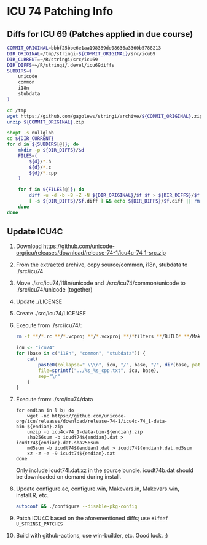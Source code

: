 # ICU 74 Patching Info

## Diffs for ICU 69 (Patches applied in due course)

```bash
COMMIT_ORIGINAL=bbbf25bbe6e1aa198389dd08636a3360b5788213
DIR_ORIGINAL=/tmp/stringi-${COMMIT_ORIGINAL}/src/icu69
DIR_CURRENT=~/R/stringi/src/icu69
DIR_DIFFS=~/R/stringi/.devel/icu69diffs
SUBDIRS=(
    unicode
    common
    i18n
    stubdata
)
```

```bash
cd /tmp
wget https://github.com/gagolews/stringi/archive/${COMMIT_ORIGINAL}.zip
unzip ${COMMIT_ORIGINAL}.zip
```

```bash
shopt -s nullglob
cd ${DIR_CURRENT}
for d in ${SUBDIRS[@]}; do
    mkdir -p ${DIR_DIFFS}/$d
    FILES=(
        ${d}/*.h
        ${d}/*.c
        ${d}/*.cpp
    )

    for f in ${FILES[@]}; do
        diff -u -d -b -B -Z -N ${DIR_ORIGINAL}/$f $f > ${DIR_DIFFS}/$f.diff
        [ -s ${DIR_DIFFS}/$f.diff ] && echo ${DIR_DIFFS}/$f.diff || rm -f ${DIR_DIFFS}/$f.diff
    done
done
```


## Update ICU4C

1. Download https://github.com/unicode-org/icu/releases/download/release-74-1/icu4c-74_1-src.zip

2. From the extracted archive, copy source/common, i18n, stubdata to ./src/icu74

3. Move ./src/icu74/i18n/unicode and ./src/icu74/common/unicode to ./src/icu74/unicode (together)

4. Update ./LICENSE

5. Create ./src/icu74/LICENSE

6. Execute from ./src/icu74/:

    ```bash
    rm -f **/*.rc **/*.vcproj **/*.vcxproj **/*filters **/BUILD* **/Makefile.in **/sources.txt
    ```

    ```r
    icu <- "icu74"
    for (base in c("i18n", "common", "stubdata")) {
        cat(
            paste0(collapse=" \\\n", icu, "/", base, "/", dir(base, pattern=glob2rx("*.cpp"))),
            file=sprintf("../%s_%s_cpp.txt", icu, base),
            sep="\n"
        )
    }
    ```

7. Execute from: ./src/icu74/data

    ```{bash}
    for endian in l b; do
        wget -nc https://github.com/unicode-org/icu/releases/download/release-74-1/icu4c-74_1-data-bin-${endian}.zip
        unzip -o icu4c-74_1-data-bin-${endian}.zip
        sha256sum -b icudt74${endian}.dat > icudt74${endian}.dat.sha256sum
        md5sum -b icudt74${endian}.dat > icudt74${endian}.dat.md5sum
        xz -z -e -9 icudt74${endian}.dat
    done
    ```

    Only include icudt74l.dat.xz in the source bundle.
    icudt74b.dat should be downloaded on demand during install.

8. Update configure.ac, configure.win, Makevars.in, Makevars.win, install.R, etc.

    ```bash
    autoconf && ./configure --disable-pkg-config
    ```

9. Patch ICU4C based on the aforementioned diffs;
    use `#ifdef U_STRINGI_PATCHES`

10. Build with github-actions, use win-builder, etc.
    Good luck. ;)
